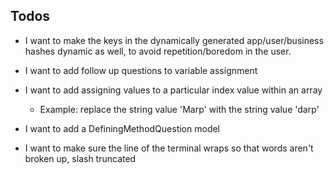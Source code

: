 ## Todos

- I want to make the keys in the dynamically generated app/user/business hashes dynamic as well, to avoid repetition/boredom in the user.

- I want to add follow up questions to variable assignment

- I want to add assigning values to a particular index value within an array
  - Example: replace the string value 'Marp' with the string value 'darp'

- I want to add a DefiningMethodQuestion model

- I want to make sure the line of the terminal wraps so that words aren't broken up, slash truncated
